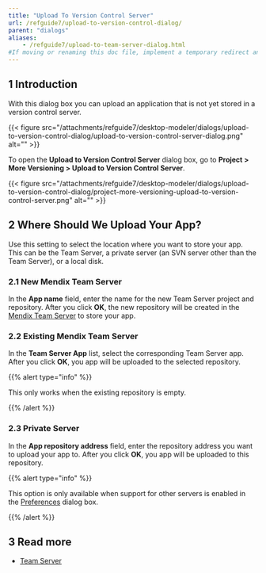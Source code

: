 ```yaml
---
title: "Upload To Version Control Server"
url: /refguide7/upload-to-version-control-dialog/
parent: "dialogs"
aliases:
    - /refguide7/upload-to-team-server-dialog.html
#If moving or renaming this doc file, implement a temporary redirect and let the respective team know they should update the URL in the product. See Mapping to Products for more details.
---
```

## 1 Introduction

With this dialog box you can upload an application that is not yet stored in a version control server.

{{< figure src="/attachments/refguide7/desktop-modeler/dialogs/upload-to-version-control-dialog/upload-to-version-control-server-dialog.png" alt="" >}}

To open the **Upload to Version Control Server** dialog box, go to **Project > More Versioning > Upload to Version Control Server**.

{{< figure src="/attachments/refguide7/desktop-modeler/dialogs/upload-to-version-control-dialog/project-more-versioning-upload-to-version-control-server.png" alt="" >}}

## 2 Where Should We Upload Your App?

Use this setting to select the location where you want to store your app. This can be the Team Server, a private server (an SVN server other than the Team Server), or a local disk.

### 2.1 New Mendix Team Server

In the **App name** field, enter the name for the new Team Server project and repository. After you click **OK**, the new repository will be created in the [Mendix Team Server](/refguide7/team-server/) to store your app. 

### 2.2 Existing Mendix Team Server

In the **Team Server App** list, select the corresponding Team Server app. After you click **OK**, you app will be uploaded to the selected repository.

{{% alert type="info" %}}

This only works when the existing repository is empty.

{{% /alert %}}

### 2.3 Private Server

In the **App repository address** field, enter the repository address you want to upload your app to. After you click **OK**, you app will be uploaded to this repository.

{{% alert type="info" %}}

This option is only available when support for other servers is enabled in the [Preferences](/refguide7/preferences-dialog/#enabled) dialog box.

{{% /alert %}}

## 3 Read more

* [Team Server](/refguide7/team-server/)
